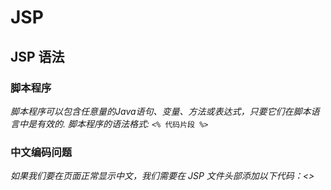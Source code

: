 # JSP
## JSP 语法
### 脚本程序
_脚本程序可以包含任意量的Java语句、变量、方法或表达式，只要它们在脚本语言中是有效的._
_脚本程序的语法格式:_
`<% 代码片段 %>`
### 中文编码问题
_如果我们要在页面正常显示中文，我们需要在 JSP 文件头部添加以下代码：<>_
